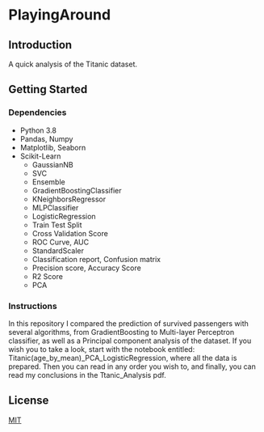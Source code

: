 # PlayingAround

## Introduction

A quick analysis of the Titanic dataset.


## Getting Started

### Dependencies

* Python 3.8
* Pandas, Numpy
* Matplotlib, Seaborn
* Scikit-Learn
  * GaussianNB
  * SVC
  * Ensemble
  * GradientBoostingClassifier
  * KNeighborsRegressor
  * MLPClassifier
  * LogisticRegression
  * Train Test Split
  * Cross Validation Score
  * ROC Curve, AUC
  * StandardScaler
  * Classification report, Confusion matrix
  * Precision score, Accuracy Score
  * R2 Score
  * PCA


### Instructions

In this repository I compared the prediction of survived passengers with several algorithms, from GradientBoosting to Multi-layer Perceptron classifier, as well as a Principal component analysis of the dataset.
If you wish you to take a look, start with the notebook entitled: Titanic(age_by_mean)_PCA_LogisticRegression, where all the data is prepared.
Then you can read in any order you wish to, and finally, you can read my conclusions in the Ttanic_Analysis pdf.


## License
[MIT](https://opensource.org/licenses/MIT)
